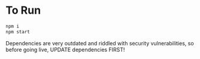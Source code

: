 
# To Run

```bash
npm i
npm start
```
Dependencies are very outdated and riddled with security vulnerabilities, so before going live, UPDATE dependencies FIRST!